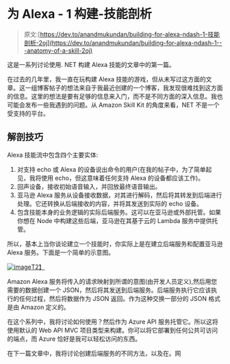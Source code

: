 # 为 Alexa - 1 构建-技能剖析

> 原文:[https://dev.to/anandmukundan/building-for-alexa-ndash-1-技能剖析-2oj](https://dev.to/anandmukundan/building-for-alexa-ndash-1---anatomy-of-a-skill-2oj)

这是一系列讨论使用. NET 构建 Alexa 技能的文章中的第一篇。

在过去的几年里，我一直在玩构建 Alexa 技能的游戏，但从未写过这方面的文章。这一组博客帖子的想法来自于我最近创建的一个博客，我发现很难找到这方面的信息。这里的想法是要有足够的信息来入门，而不是不同方面的深入信息。我也可能会发布一些我遇到的问题。从 Amazon Skill Kit 的角度来看，NET 不是一个受支持的平台。

## 解剖技巧

Alexa 技能流中包含四个主要实体:

1.  对支持 echo 或 Alexa 的设备说出命令的用户(在我的帖子中，为了简单起见，我将使用 echo，但这意味着任何支持 Alexa 的设备都应该工作)。
2.  回声设备，接收初始语音输入，并回放最终语音输出。
3.  亚马逊 Alexa 服务从设备接收数据，对其进行解码，然后将其转发到后端进行处理。它还转换从后端接收的内容，并将其发送到实际的 echo 设备。
4.  包含技能本身的业务逻辑的实际后端服务。这可以在亚马逊或外部托管。如果你想在 Node 中构建这些后端，亚马逊在其基于云的 Lambda 服务中提供托管。

所以，基本上当你谈论建立一个技能时，你实际上是在建立后端服务和配置亚马逊 Alexa 服务。下面是一个简单的示意图。

[![image](../Images/ffc784518706eb0bbd4c3f6bba2b3407.png "image")T2】](http://manand.typepad.com/.a/6a00d83451a61969e2022ad38151ff200d-pi)

Amazon Alexa 服务将传入的请求映射到所谓的意图(由开发人员定义),然后用您需要的数据创建一个 JSON，然后将其发送到后端服务。后端服务执行它应该执行的任何过程，然后将数据作为 JSON 返回。作为这种交换一部分的 JSON 格式是由 Amazon 定义的。

在这个系列中，我将讨论如何使用？然后作为 Azure API 服务托管它。所以这将使用默认的 Web API MVC 项目类型来构建。你可以将它部署到任何公共可访问的端点，而 Azure 恰好是我可以轻松访问的东西。

在下一篇文章中，我将讨论创建后端服务的不同方法，以及在。网